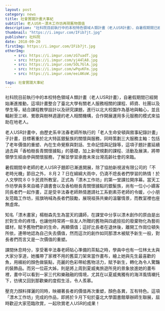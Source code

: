 ```yaml
---
layout: post
category: news
title: 社會實踐計畫大事紀
subtitle: 老人USR－漂木工作坊再現舊物價值
description: "社科院目前執行中的本校特色領域Ａ類計畫（老人USR計畫），自暑假期間已經開始漸進推動，這項計畫整合了臺北大學有關老人服務相關的課程、師資、社團以及學生等..."
thumbnail: "https://i.imgur.com/IFib7jt.jpg"
publisher: 社科院
date: 2018-09-20
firstImg: https://i.imgur.com/IFib7jt.jpg
otherImg:
    - src: https://i.imgur.com/zG7uadT.jpg
    - src: https://i.imgur.com/yj44lA8.jpg
    - src: https://i.imgur.com/SOL7GlA.jpg
    - src: https://i.imgur.com/wPqvKFm.jpg
    - src: https://i.imgur.com/eeiAKoW.jpg

tags: 社會實踐大事紀
---
```


社科院目前執行中的本校特色領域Ａ類計畫（老人USR計畫），自暑假期間已經開始漸進推動，這項計畫整合了臺北大學有關老人服務相關的課程、師資、社團以及學生等，結合課程教學設計以及研究課題，進行以北大校園作為基地與軸心，並且輻射至三峽、鶯歌與樹林週邊的老人相關機構，合作開展運用多元服務的模式來協助在地老人。

老人USR計畫中，由歷史系辛法春老師所執行的「老人生命安頓與敘事紀錄計畫」子計畫，目標著重於北大特區銀髮族的關懷與服務，同時策劃三大服務主軸：包括了老年價值的重塑、內在生命覺察與對話、生命記憶與記錄等，這項子題計畫延續過去與「香柏樹長青關懷據點」的基礎，加上新增規劃的課程、活動及展演，將帶領學生經由參與關懷服務，了解並學習承擔未來台灣高齡社會的來臨。

暑假期間辛老師的老人USR子題即已漸進開展，除了協拍新視波有限公司的「不老時光機」節目之外，８月２７日在綿綿大雨中，仍澆不熄長者們學習的熱情！於人文學院８０９民資所教室，正式為「漂木工作坊」的第一堂課拉開序幕。當天工作坊學員多來自橘子讀書會以及香柏樹長青關懷據點的銀髮族，尚有一位小小嬌客同長者們一起作畫，正是受辛法春老師熱情邀請社工系劉素芬老師的令媛，小小朋友蒞臨工作坊，摇旗呐喊為長者們鼓勵，展現祖孫共樂的溫馨情景，而教室裡也座無虛席。

知名「漂木畫家」楊樹森先生為當天的講師，在課堂中分享以漂木創作的原由是出於對生命的疼惜，也讓他時常將一些友人所贈的舊物與四處撿拾的廢棄物化為藝術媒材，賦予舊物們新的生命，再顯價值；這好比長者在退休後，離開工作崗位頓失所依，連帶地認為自己失去價值，然而這次的創作如同那漂木被賦予新生一般，對長者們而言又是一次價值的重塑。

課間休息時分，享受著辛法春老師貼心準備的茶點之時，學員中也有一位林太太與大家分享道，她攜帶了家裡不用的舊菜刀架來當作畫布，繪上她與先生最喜歡的魚，用繽紛的顏色做裝點，亮麗的色彩帶給舊物活力，賦予新生，轉化為令人驚豔的裝飾品。而另一位莊大姊，則是將上周到夏威夷旅遊所見的景象放進她的畫布裡，畫中可以看到一家三代和樂融融的情境，尤其在以夏威夷獨有的海洋風情襯托下，彷彿又回到那歡樂的度假生活，令人羨慕。

壓克力顏料揮灑的同時，映襯著長者的價值再次重塑，顏色各異，互有特色。這項「漂木工作坊」完成的作品，即將於９月下旬於臺北大學圖書館舉辦師生聯展，屆時歡迎大家蒞臨欣賞，一起欣賞老人USR的成果！
